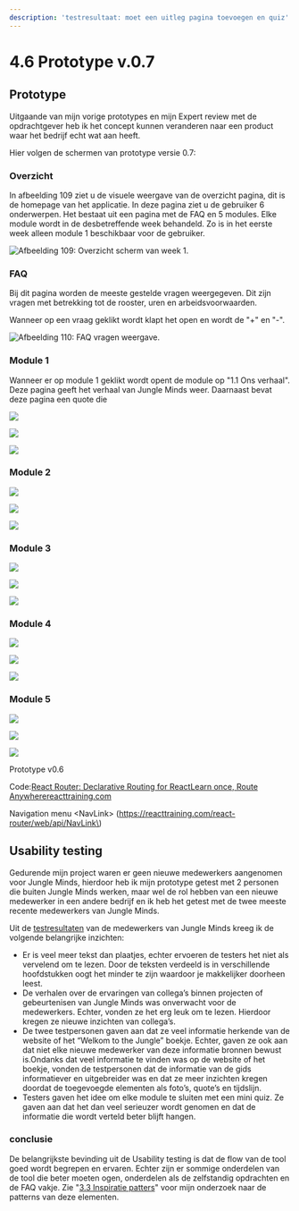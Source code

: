 ```yaml
---
description: 'testresultaat: moet een uitleg pagina toevoegen en quiz'
---
```


# 4.6 Prototype v.0.7

## Prototype

Uitgaande van mijn vorige prototypes en mijn Expert review met de opdrachtgever heb ik het concept kunnen veranderen naar een product waar het bedrijf echt wat aan heeft.  

Hier volgen de schermen van prototype versie 0.7:

### Overzicht

In afbeelding 109 ziet u de visuele weergave van de overzicht pagina, dit is de homepage van het applicatie. In deze pagina ziet u de gebruiker 6 onderwerpen. Het bestaat uit een pagina met de FAQ en 5 modules. Elke module wordt in de desbetreffende week behandeld. Zo is in het eerste week alleen module 1 beschikbaar voor de gebruiker.

![Afbeelding 109: Overzicht scherm van week 1.](../.gitbook/assets/overview.png)

### FAQ

Bij dit pagina worden de meeste gestelde vragen weergegeven. Dit zijn vragen met betrekking tot de rooster, uren en arbeidsvoorwaarden.

Wanneer op een vraag geklikt wordt klapt het open en wordt de "+" en "-".

![Afbeelding 110: FAQ vragen weergave.](../.gitbook/assets/faq.jpg)

### Module 1

Wanneer er op module 1 geklikt wordt opent de module op "1.1 Ons verhaal". Deze pagina geeft het verhaal van Jungle Minds weer. Daarnaast bevat deze pagina een quote die 

![](../.gitbook/assets/module-1.1.png)

![](../.gitbook/assets/module-1.2.png)

![](../.gitbook/assets/module-1.3.png)

### Module 2



![](../.gitbook/assets/module-2.1.png)

![](../.gitbook/assets/module-2.2.png)

![](../.gitbook/assets/module-2.3%20%281%29.png)

### Module 3



![](../.gitbook/assets/module-3.1.png)

![](../.gitbook/assets/module-3.2.png)

![](../.gitbook/assets/module-3.3.png)

### Module 4



![](../.gitbook/assets/module-4.1.jpg)

![](../.gitbook/assets/module-4.2.jpg)

![](../.gitbook/assets/module-4.3.jpg)

### Module 5



![](../.gitbook/assets/module-5.1.jpg)

![](../.gitbook/assets/module-5.2.jpg)

![](../.gitbook/assets/module-5.3.jpg)

  


Prototype v0.6

Code:[React Router: Declarative Routing for ReactLearn once, Route Anywherereacttraining.com](https://reacttraining.com/react-router/web/api/NavLink)

Navigation menu &lt;NavLink&gt; \(https://reacttraining.com/react-router/web/api/NavLink\)

## Usability testing

Gedurende mijn project waren er geen nieuwe medewerkers aangenomen voor Jungle Minds, hierdoor heb ik mijn prototype getest met 2 personen die buiten Jungle Minds werken, maar wel de rol hebben van een nieuwe medewerker in een andere bedrijf en ik heb het getest met de twee meeste recente medewerkers van Jungle Minds. 

Uit de [testresultaten](../6.5-prototype-tests/6.5.5-usability-testing-v.0.7.md) van de medewerkers van Jungle Minds kreeg ik de volgende belangrijke inzichten:

* Er is veel meer tekst dan plaatjes, echter ervoeren de testers het niet als vervelend om te lezen. Door de teksten verdeeld is in verschillende hoofdstukken oogt het minder te zijn waardoor je makkelijker doorheen leest.
* De verhalen over de ervaringen van collega’s binnen projecten of gebeurtenisen van Jungle Minds was onverwacht voor de medewerkers. Echter, vonden ze het erg leuk om te lezen. Hierdoor kregen ze nieuwe inzichten van collega’s.
* De twee testpersonen gaven aan dat ze veel informatie herkende van de website of het “Welkom to the Jungle” boekje. Echter, gaven ze ook aan dat niet elke nieuwe medewerker van deze informatie bronnen bewust is.Ondanks dat veel informatie te vinden was op de website of het boekje, vonden de testpersonen dat de informatie van de gids informatiever en uitgebreider was en dat ze meer inzichten kregen doordat de toegevoegde elementen als foto’s, quote’s en tijdslijn. 
* Testers gaven het idee om elke module te sluiten met een mini quiz. Ze gaven aan dat het dan veel serieuzer wordt genomen en dat de informatie die wordt verteld beter blijft hangen.

### conclusie

De belangrijkste bevinding uit de Usability testing is dat de flow van de tool goed wordt begrepen en ervaren. Echter zijn er sommige onderdelen van de tool die beter moeten ogen, onderdelen als de zelfstandig opdrachten en de FAQ vakje. Zie "[3.3 Inspiratie patters](../3.-concept/3.3-inspiratie-patterns.md#patterns-voor-v-0-5-greater-than)" voor mijn onderzoek naar de patterns van deze elementen. 

